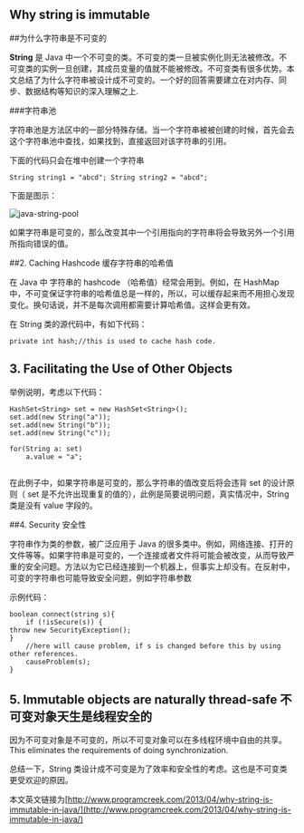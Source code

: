 ## Why string is immutable 
##为什么字符串是不可变的

**String** 是 Java 中一个不可变的类。不可变的类一旦被实例化则无法被修改。不可变类的实例一旦创建，其成员变量的值就不能被修改。不可变类有很多优势。本文总结了为什么字符串被设计成不可变的。一个好的回答需要建立在对内存、同步、数据结构等知识的深入理解之上.

###字符串池

字符串池是方法区中的一部分特殊存储。当一个字符串被被创建的时候，首先会去这个字符串池中查找，如果找到，直接返回对该字符串的引用。

下面的代码只会在堆中创建一个字符串


`String string1 = "abcd";
String string2 = "abcd";`

下面是图示：

![java-string-pool](http://www.programcreek.com/wp-content/uploads/2013/07/java-string-pool.jpeg)

如果字符串是可变的，那么改变其中一个引用指向的字符串将会导致另外一个引用所指向错误的值。

##2. Caching Hashcode 缓存字符串的哈希值

在 Java 中 字符串的 hashcode （哈希值）经常会用到。例如，在 HashMap 中，不可变保证字符串的哈希值总是一样的，所以，可以缓存起来而不用担心发现变化。换句话说，并不是每次调用都需要计算哈希值。这样会更有效。

在 String 类的源代码中，有如下代码：


```
private int hash;//this is used to cache hash code.
```
 
## 3. Facilitating the Use of Other Objects

举例说明，考虑以下代码：

```
HashSet<String> set = new HashSet<String>();
set.add(new String("a"));
set.add(new String("b"));
set.add(new String("c"));

for(String a: set)
	a.value = "a";
	
```

在此例子中，如果字符串是可变的，那么字符串的值改变后将会违背 set 的设计原则（ set 是不允许出现重复的值的），此例是简要说明问题，真实情况中，String 类是没有 value 字段的。

##4. Security 安全性

字符串作为类的参数，被广泛应用于 Java 的很多类中。例如，网络连接、打开的文件等等。如果字符串是可变的，一个连接或者文件将可能会被改变，从而导致严重的安全问题。方法以为它已经连接到一个机器上，但事实上却没有。在反射中，可变的字符串也可能导致安全问题，例如字符串参数

示例代码：

```
boolean connect(string s){
    if (!isSecure(s)) { 
throw new SecurityException(); 
}
    //here will cause problem, if s is changed before this by using other references.    
    causeProblem(s);
}
```


## 5. Immutable objects are naturally thread-safe 不可变对象天生是线程安全的

因为不可变对象是不可变的，所以不可变对象可以在多线程环境中自由的共享。This eliminates the requirements of doing synchronization.

总结一下，String 类设计成不可变是为了效率和安全性的考虑。这也是不可变类更受欢迎的原因。

本文英文链接为[http://www.programcreek.com/2013/04/why-string-is-immutable-in-java/](http://www.programcreek.com/2013/04/why-string-is-immutable-in-java/)

